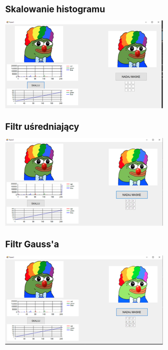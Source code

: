 
# Skalowanie histogramu
![Alt text](skalowanie.PNG)
# Filtr uśredniający
![Alt text](usredniajacy.PNG)
# Filtr Gauss'a
![Alt text](gauss.PNG)
